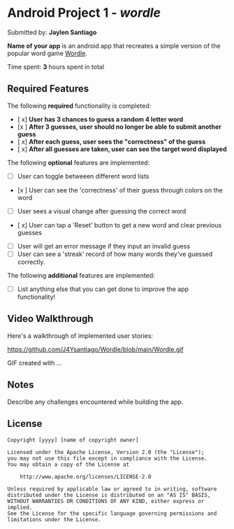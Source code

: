 # Android Project 1 - *wordle*

Submitted by: **Jaylen Santiago**

**Name of your app** is an android app that recreates a simple version of the popular word game [Wordle](https://www.nytimes.com/games/wordle/index.html). 

Time spent: **3** hours spent in total

## Required Features

The following **required** functionality is completed:

- [ x] **User has 3 chances to guess a random 4 letter word**
- [x ] **After 3 guesses, user should no longer be able to submit another guess**
- [ x] **After each guess, user sees the "correctness" of the guess**
- [ x] **After all guesses are taken, user can see the target word displayed**

The following **optional** features are implemented:

- [ ] User can toggle betweeen different word lists
- [x ] User can see the 'correctness' of their guess through colors on the word 
- [ ] User sees a visual change after guessing the correct word
- [ x] User can tap a 'Reset' button to get a new word and clear previous guesses
- [ ] User will get an error message if they input an invalid guess
- [ ] User can see a 'streak' record of how many words they've guessed correctly.

The following **additional** features are implemented:

* [ ] List anything else that you can get done to improve the app functionality!

## Video Walkthrough

Here's a walkthrough of implemented user stories:

https://github.com/J4Ysantiago/Wordle/blob/main/Wordle.gif

<!-- Replace this with whatever GIF tool you used! -->
GIF created with ...  
<!-- Recommended tools:
[Kap](https://getkap.co/) for macOS
[ScreenToGif](https://www.screentogif.com/) for Windows
[peek](https://github.com/phw/peek) for Linux. -->

## Notes

Describe any challenges encountered while building the app.

## License

    Copyright [yyyy] [name of copyright owner]

    Licensed under the Apache License, Version 2.0 (the "License");
    you may not use this file except in compliance with the License.
    You may obtain a copy of the License at

        http://www.apache.org/licenses/LICENSE-2.0

    Unless required by applicable law or agreed to in writing, software
    distributed under the License is distributed on an "AS IS" BASIS,
    WITHOUT WARRANTIES OR CONDITIONS OF ANY KIND, either express or implied.
    See the License for the specific language governing permissions and
    limitations under the License.
